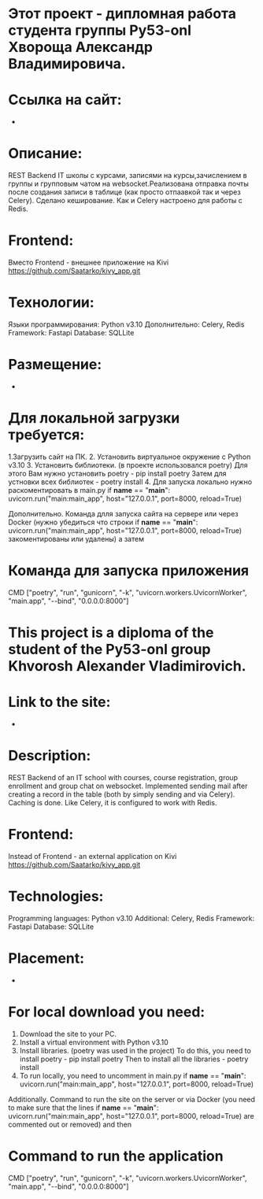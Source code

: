 # Этот проект - дипломная работа студента группы Py53-onl Хвороща Александр Владимировича.

# Ссылка на сайт:
-

# Описание:
REST Backend  IT школы с курсами, записями на курсы,зачислением в группы и групповым чатом на websocket.Реализована отправка почты после создания записи в таблице (как просто отпаавкой так и через Celery). Сделано кеширование. Как и Celery настроено для работы с Redis.

# Frontend:

Вместо Frontend - внешнее приложение на Kivi
https://github.com/Saatarko/kivy_app.git

# Технологии:

Языки программирования: Python v3.10
Дополнительно: Celery, Redis
Framework: Fastapi
Database: SQLLite

# Размещение:
-

# Для локальной загрузки требуется:
1.Загрузить сайт на ПК.
2. Установить виртуальное окружение с Python v3.10
3. Установить библиотеки. (в проекте использовался poetry)
   Для этого Вам нужно установить poetry - pip install poetry
   Затем для устновки всех библиотек  -   poetry install
4. Для запуска локально нужно раскоментировать в main.py
    if __name__ == "__main__":
    uvicorn.run("main:main_app", host="127.0.0.1", port=8000, reload=True)
    
   Дополнительно. Команда длля запуска сайта на сервере или через Docker (нужно убедиться что строки 
   if __name__ == "__main__":
    uvicorn.run("main:main_app", host="127.0.0.1", port=8000, reload=True)
   закоментированы или удалены) а затем
   
# Команда для запуска приложения
CMD ["poetry", "run", "gunicorn", "-k", "uvicorn.workers.UvicornWorker", "main.app", "--bind", "0.0.0.0:8000"]




# This project is a diploma of the student of the Py53-onl group Khvorosh Alexander Vladimirovich.

# Link to the site:
-

# Description:
REST Backend of an IT school with courses, course registration, group enrollment and group chat on websocket. Implemented sending mail after creating a record in the table (both by simply sending and via Celery). Caching is done. Like Celery, it is configured to work with Redis.

# Frontend:

Instead of Frontend - an external application on Kivi
https://github.com/Saatarko/kivy_app.git

# Technologies:

Programming languages: Python v3.10
Additional: Celery, Redis
Framework: Fastapi
Database: SQLLite

# Placement:
-

# For local download you need:
1. Download the site to your PC.
2. Install a virtual environment with Python v3.10
3. Install libraries. (poetry was used in the project)
To do this, you need to install poetry - pip install poetry
Then to install all the libraries - poetry install
4. To run locally, you need to uncomment in main.py
if __name__ == "__main__":
uvicorn.run("main:main_app", host="127.0.0.1", port=8000, reload=True)

Additionally. Command to run the site on the server or via Docker (you need to make sure that the lines
if __name__ == "__main__":
uvicorn.run("main:main_app", host="127.0.0.1", port=8000, reload=True)
are commented out or removed) and then

# Command to run the application
CMD ["poetry", "run", "gunicorn", "-k", "uvicorn.workers.UvicornWorker", "main.app", "--bind", "0.0.0.0:8000"]

